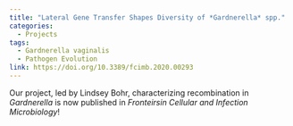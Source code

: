 ```yaml
---
title: "Lateral Gene Transfer Shapes Diversity of *Gardnerella* spp."
categories:
  - Projects
tags:
  - Gardnerella vaginalis
  - Pathogen Evolution
link: https://doi.org/10.3389/fcimb.2020.00293
---
```


Our project, led by Lindsey Bohr, characterizing recombination in *Gardnerella* is now published in *Fronteirsin Cellular and Infection Microbiology*!

